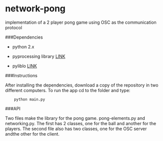 # network-pong
implementation of a 2 player pong game using OSC as the communication protocol

###Dependencies

- python 2.x

- pyprocessing library [LINK](https://code.google.com/p/pyprocessing/)

- pyliblo [LINK](http://das.nasophon.de/pyliblo/)

###Instructions

After installing the dependencies, download a copy of the repository in two different computers. To run the app cd to the folder and type: 

		python main.py

###API

Two files make the library for the pong game. pong-elements.py and networking.py. The first has 2 classes, one for the ball and another for the players. The second file also has two classes, one for the OSC server andthe other for the client.
